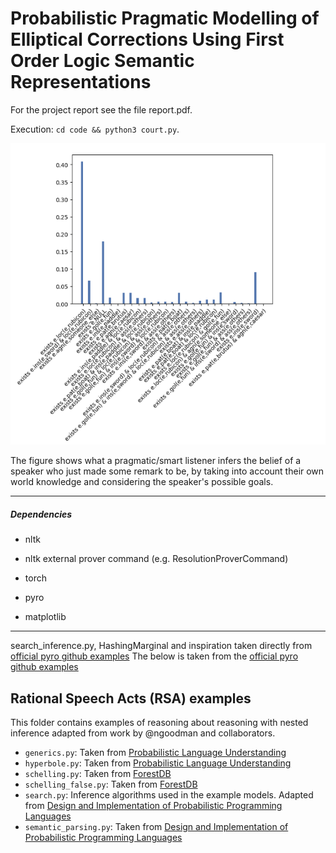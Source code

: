 # Probabilistic Pragmatic Modelling of Elliptical Corrections Using First Order Logic Semantic Representations

For the project report see the file report.pdf.

Execution: `cd code && python3 court.py`.

![PragmaticListener](pragmatic_listener_rubicon.png)

The figure shows what a pragmatic/smart listener infers the belief of a speaker who just made some remark to be, by taking into account their own world knowledge and considering the speaker's possible goals.

---


##### Dependencies
- nltk  
- nltk external prover command (e.g. ResolutionProverCommand)  

- torch  
- pyro  
- matplotlib  

---

search\_inference.py, HashingMarginal and inspiration taken directly from [official pyro github examples](https://github.com/pyro-ppl/pyro/tree/dev/examples/rsa)
The below is taken from the [official pyro github examples](https://github.com/pyro-ppl/pyro/tree/dev/examples/rsa)

## Rational Speech Acts (RSA) examples

This folder contains examples of reasoning about reasoning with nested inference
adapted from work by @ngoodman and collaborators.

- `generics.py`: Taken from [Probabilistic Language Understanding](https://gscontras.github.io/probLang/chapters/07-generics.html)
- `hyperbole.py`: Taken from [Probabilistic Language Understanding](https://gscontras.github.io/probLang/chapters/03-nonliteral.html)
- `schelling.py`: Taken from [ForestDB](http://forestdb.org/models/schelling.html)
- `schelling_false.py`: Taken from [ForestDB](http://forestdb.org/models/schelling-falsebelief.html)
- `search.py`: Inference algorithms used in the example models. Adapted from [Design and Implementation of Probabilistic Programming Languages](http://dippl.org/chapters/03-enumeration.html)
- `semantic_parsing.py`: Taken from [Design and Implementation of Probabilistic Programming Languages](http://dippl.org/examples/zSemanticPragmaticMashup.html)
